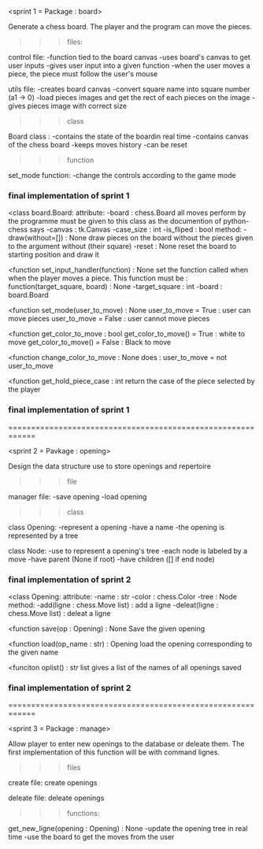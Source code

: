 <sprint 1 = Package : board>

Generate a chess board. The player and the program can move
the pieces.

>>>files:

control file:
    -function tied to the board canvas
    -uses board's canvas to get user inputs
    -gives user input into a given function
    -when the user moves a piece, the piece must follow
        the user's mouse

utils file:
    -creates board canvas
    -convert square name into square number (a1 -> 0)
    -load pieces images and get the rect of each pieces on
        the image
    -gives pieces image with correct size

>>>class

Board class :
    -contains the state of the boardin real time
    -contains canvas of the chess board
    -keeps moves history
    -can be reset

>>>function

set_mode function:
    -change the controls according to the game mode

### final implementation of sprint 1 ###

<class board.Board:
    attribute:
        -board : chess.Board
            all moves perform by the programme must
            be given to this class as the documention
            of python-chess says
        -canvas : tk.Canvas
        -case_size : int
        -is_fliped : bool
    method:
        -draw(without=[]) : None
            draw pieces on the board without the pieces given
            to the argument without (their square)
        -reset : None
            reset the board to starting position and draw it

<function set_input_handler(function) : None
    set the function called when when the player moves a piece.
    This function must be :
        function(target_square, board) : None
            -target_square : int
            -board : board.Board

<function set_mode(user_to_move) : None
    user_to_move = True : user can move pieces
    user_to_move = False : user cannot move pieces

<function get_color_to_move : bool
    get_color_to_move() = True : white to move
    get_color_to_move() = False : Black to move

<function change_color_to_move : None
    does : user_to_move = not user_to_move

<function get_hold_piece_case : int
    return the case of the piece selected by the player

### final implementation of sprint 1 ###

============================================================

<sprint 2 = Pavkage : opening>

Design the data structure use to store openings and repertoire

>>> file

manager file:
    -save opening
    -load opening

>>> class

class Opening:
    -represent a opening
    -have a name
    -the opening is represented by a tree

class Node:
    -use to represent a opening's tree
    -each node is labeled by a move
    -have parent (None if root)
    -have children ([] if end node)

### final implementation of sprint 2 ###

<class Opening:
    attribute:
        -name : str
        -color : chess.Color
        -tree : Node
    method:
        -add(ligne : chess.Move list) : add a ligne
        -deleat(ligne : chess.Move list) : deleat a ligne

<function save(op : Opening) : None
    Save the given opening

<function load(op_name : str) : Opening
    load the opening corresponding to the given name

<funciton oplist() : str list
    gives a list of the names of all openings saved

### final implementation of sprint 2 ###

============================================================

<sprint 3 = Package : manage>

Allow player to enter new openings to the database or deleate them.
The first implementation of this function will be with command lignes.

>>>files

create file:
    create openings

deleate file:
    deleate openings

>>>functions:

get_new_ligne(opening : Opening) : None
    -update the opening tree in real time
    -use the board to get the moves from the user